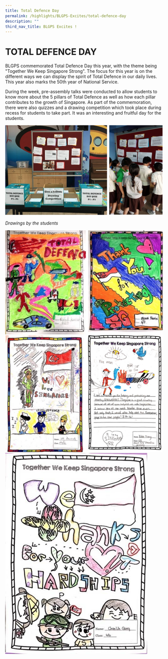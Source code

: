 ```yaml
---
title: Total Defence Day
permalink: /highlights/BLGPS-Excites/total-defence-day
description: ""
third_nav_title: BLGPS Excites !
---
```

# TOTAL DEFENCE DAY
BLGPS commemorated Total Defence Day this year, with the theme being "Together We Keep Singapore Strong". The focus for this year is on the different ways we can display the spirit of Total Defence in our daily lives. This year also marks the 50th year of National Service.    

During the week, pre-assembly talks were conducted to allow students to know more about the 5 pillars of Total Defence as well as how each pillar contributes to the growth of Singapore. As part of the commemoration, there were also quizzes and a drawing competition which took place during recess for students to take part. It was an interesting and fruitful day for the students.

![](/images/total%20defence.png)

*Drawings by the students*

![](/images/Total%20Defence%20Drawing%201.png)
![](/images/Total%20Defence%20Drawing%202.png)
![](/images/TDD%20Drawing%20Competition_5.jpg)